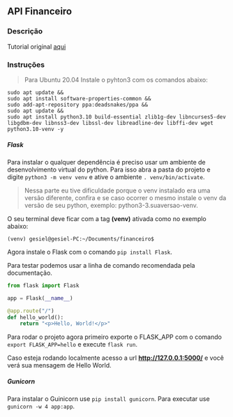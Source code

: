 ## API Financeiro

### Descrição
Tutorial original [aqui](https://www.digitalocean.com/community/tutorials/how-to-serve-flask-applications-with-gunicorn-and-nginx-on-ubuntu-18-04-pt)


### Instruções
> Para Ubuntu 20.04
Instale o pyhton3 com os comandos abaixo:
```
sudo apt update && 
sudo apt install software-properties-common && 
sudo add-apt-repository ppa:deadsnakes/ppa && 
sudo apt update && 
sudo apt install python3.10 build-essential zlib1g-dev libncurses5-dev libgdbm-dev libnss3-dev libssl-dev libreadline-dev libffi-dev wget python3.10-venv -y

```

##### Flask
Para instalar o qualquer dependência é preciso usar um ambiente de desenvolvimento virtual do python. Para isso abra a pasta do projeto e digite `python3 -m venv venv` e ative o ambiente `. venv/bin/activate`. 

> Nessa parte eu tive dificuldade porque o venv instalado era uma versão diferente, confira e se caso ocorrer o mesmo instale o venv da versão de seu python, exemplo: python3-3.suaversao-venv.

O seu terminal deve ficar com a tag **(venv)** ativada como no exemplo abaixo:

`(venv) gesiel@gesiel-PC:~/Documents/financeiro$ `

Agora instale o Flask com o comando `pip install Flask`.

Para testar podemos usar a linha de comando recomendada pela documentação.

```python
from flask import Flask

app = Flask(__name__)

@app.route("/")
def hello_world():
    return "<p>Hello, World!</p>"
```

Para rodar o projeto agora primeiro exporte o FLASK_APP com o comando `export FLASK_APP=hello` e execute `flask run`.

Caso esteja rodando localmente acesso a url **http://127.0.0.1:5000/** e você verá sua mensagem de Hello World.

##### Gunicorn
Para instalar o Guinicorn use `pip install gunicorn`. Para executar use `gunicorn -w 4 app:app`.
